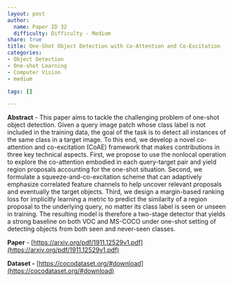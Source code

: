 ```yaml
---
layout: post
author:
  name: Paper ID 32
  difficulty: Difficulty - Medium
share: true
title: One-Shot Object Detection with Co-Attention and Co-Excitation
categories:
- Object Detection
- One-shot Learning
- Computer Vision
- medium

tags: []

---
```

**Abstract** - This paper aims to tackle the challenging problem of one-shot object detection. Given a query image patch whose class label is not included in the training data, the goal of the task is to detect all instances of the same class in a target image. To this end, we develop a novel co-attention and co-excitation (CoAE) framework that makes contributions in three key technical aspects. First, we propose to use the nonlocal operation to explore the co-attention embodied in each query-target pair and yield region proposals accounting for the one-shot situation. Second, we formulate a squeeze-and-co-excitation scheme that can adaptively emphasize correlated feature channels to help uncover relevant proposals and eventually the target objects. Third, we design a margin-based ranking loss for implicitly learning a metric to predict the similarity of a region proposal to the underlying query, no matter its class label is seen or unseen in training. The resulting model is therefore a two-stage detector that yields a strong baseline on both VOC and MS-COCO under one-shot setting of detecting objects from both seen and never-seen classes.

**Paper** - [https://arxiv.org/pdf/1911.12529v1.pdf](https://arxiv.org/pdf/1911.12529v1.pdf)

**Dataset -** [https://cocodataset.org/#download](https://cocodataset.org/#download)
    